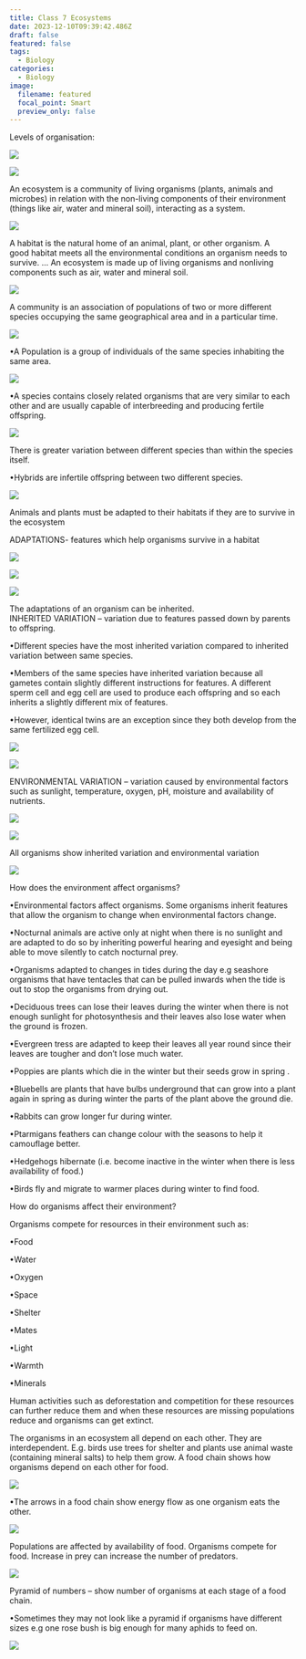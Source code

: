 ```yaml
---
title: Class 7 Ecosystems
date: 2023-12-10T09:39:42.486Z
draft: false
featured: false
tags:
  - Biology
categories:
  - Biology
image:
  filename: featured
  focal_point: Smart
  preview_only: false
---
```

Levels of organisation:

<!--EndFragment-->

![](levels-of-organisation.jpg)

![](levels-of-organisation-2.jpg)

<!--StartFragment-->

An ecosystem is a community of living organisms (plants, animals and microbes) in relation with the non-living components of their environment (things like air, water and mineral soil), interacting as a system.

<!--EndFragment-->

![](ecosystem.jpg)

<!--StartFragment-->

A habitat is the natural home of an animal, plant, or other organism. A good habitat meets all the environmental conditions an organism needs to survive. ... An ecosystem is made up of living organisms and nonliving components such as air, water and mineral soil.

<!--EndFragment-->

![](habitat-vs-ecosystem.jpg)

<!--StartFragment-->

A community is an association of populations of two or more different species occupying the same geographical area and in a particular time. 

![](community.jpg)

<!--EndFragment-->

<!--StartFragment-->

•A Population is a group of individuals of the same species inhabiting the same area.

<!--EndFragment-->

![](population.jpg)

<!--StartFragment-->

•A species contains closely related organisms that are very similar to each other and are usually capable of interbreeding and producing fertile offspring.

<!--EndFragment-->

![](species.jpg)

<!--StartFragment-->

There is greater variation between different species than within the species itself.

<!--EndFragment--><!--StartFragment-->

•Hybrids are infertile offspring between two different species.

<!--EndFragment-->

![](hybrids.png)

<!--StartFragment-->

Animals and plants must be adapted to their habitats if they are to survive in the ecosystem

<!--EndFragment--><!--StartFragment-->

ADAPTATIONS- features which help organisms survive in a habitat

<!--EndFragment-->

![](giraffe_adaptations.jpg)

![](cactus_adaptations.jpg)

![](polar-bear_adaptations.jpg)

<!--StartFragment-->

The adaptations of an organism can be inherited.\
INHERITED VARIATION – variation due to features passed down by parents to offspring.

<!--EndFragment--><!--StartFragment-->

•Different species have the most inherited variation compared to inherited variation between same species.

•Members of the same species have inherited variation because all gametes contain slightly different instructions for features. A different sperm cell and egg cell are used to produce each offspring and so each inherits a slightly different mix of features.

•However, identical twins are an exception since they both develop from the same fertilized egg cell.

<!--EndFragment-->

![](inherited_variation.png)

![](twins.jpg)

<!--StartFragment-->

ENVIRONMENTAL VARIATION – variation caused by environmental factors such as sunlight, temperature, oxygen, pH, moisture and availability of nutrients.

<!--EndFragment-->

![](plants_environmental_variation.jpg)

![](environmental_variation.jpg)

<!--StartFragment-->

All organisms show inherited variation and environmental variation

<!--EndFragment-->

![](inherited_environmental_variation.jpg)

<!--StartFragment-->

How does the environment affect organisms?

<!--EndFragment--><!--StartFragment-->

•Environmental factors affect organisms. Some organisms inherit features that allow the organism to change when environmental factors change.

•Nocturnal animals are active only at night when there is no sunlight and are adapted to do so by inheriting powerful hearing and eyesight and being able to move silently to catch nocturnal prey. 

•Organisms adapted to changes in tides during the day e.g seashore organisms that have tentacles that can be pulled inwards when the tide is out to stop the organisms from drying out.

•Deciduous trees can lose their leaves during the winter when there is not enough sunlight for photosynthesis and their leaves also lose water when the ground is frozen.

•Evergreen tress are adapted to keep their leaves all year round since their leaves are tougher and don’t lose much water.

•Poppies are plants which die in the winter but their seeds grow in spring .

•Bluebells are plants that have bulbs underground that can grow into a plant again in spring as during winter the parts of the plant above the ground die.

•Rabbits can grow longer fur during winter.

•Ptarmigans feathers can change colour with the seasons to help it camouflage better.

•Hedgehogs hibernate (i.e. become inactive in the winter when there is less availability of food.)

•Birds fly and migrate to warmer places during winter to find food.

<!--EndFragment-->

<!--StartFragment-->

How do organisms affect their environment?

<!--EndFragment--><!--StartFragment-->

Organisms compete for resources in their environment such as:

•Food

•Water

•Oxygen

•Space

•Shelter

•Mates

•Light

•Warmth

•Minerals

Human activities such as deforestation and competition for these resources can further reduce them and when these resources are missing populations reduce and organisms can get extinct.

<!--EndFragment-->



<!--StartFragment-->

The organisms in an ecosystem all depend on each other. They are interdependent. E.g. birds use trees for shelter and plants use animal waste (containing mineral salts) to help them grow. A food chain shows how organisms depend on each other for food.

<!--EndFragment-->

![](food-chain.jpg)

<!--StartFragment-->

•The arrows in a food chain show energy flow as one organism eats the other.

<!--EndFragment-->

![](energy_food_chains.jpg)

<!--StartFragment-->

Populations are affected by availability of food. Organisms compete for food. Increase in prey can increase the number of predators.

<!--EndFragment-->

![](pyramid_energy.png)

<!--StartFragment-->

Pyramid of numbers – show number of organisms at each stage of a food chain.

<!--EndFragment--><!--StartFragment-->

•Sometimes they may not look like a pyramid if organisms have different sizes e.g one rose bush is big enough for many aphids to feed on.

![](pyramid_numbers.png)

<!--EndFragment-->